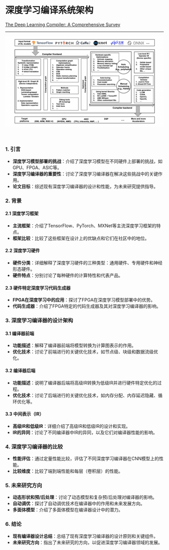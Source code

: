 # 深度学习编译系统架构

[The Deep Learning Compiler: A Comprehensive Survey](https://arxiv.org/abs/2002.03794)

---

![alt text](image.png)



<br>


### 1. 引言
- **深度学习模型部署的挑战**：介绍了深度学习模型在不同硬件上部署的挑战，如GPU、FPGA、ASIC等。
- **深度学习编译器的重要性**：讨论了深度学习编译器在解决这些挑战中的关键作用。
- **论文目标**：综述现有深度学习编译器的设计和性能，为未来研究提供指导。
### 2. 背景
#### 2.1 深度学习框架
- **主流框架**：介绍了TensorFlow、PyTorch、MXNet等主流深度学习框架的特点。
- **框架比较**：比较了这些框架在设计上的优缺点和它们在社区中的地位。
#### 2.2 深度学习硬件
- **硬件分类**：详细解释了深度学习硬件的三种类型：通用硬件、专用硬件和神经形态硬件。
- **硬件特点**：分别讨论了每种硬件的计算特性和代表产品。
#### 2.3 硬件特定深度学习代码生成器
- **FPGA在深度学习中的应用**：探讨了FPGA在深度学习模型部署中的优势。
- **代码生成器**：介绍了FPGA特定的代码生成器及其对深度学习编译器的影响。
### 3. 深度学习编译器的设计架构
#### 3.1 编译器前端
- **功能描述**：解释了编译器前端将模型转换为计算图表示的作用。
- **优化技术**：讨论了前端进行的关键优化技术，如节点级、块级和数据流级优化。
#### 3.2 编译器后端
- **功能描述**：说明了编译器后端将高级IR转换为低级IR并进行硬件特定优化的过程。
- **优化技术**：讨论了后端进行的关键优化技术，如内存分配、内存延迟隐藏、循环优化等。
#### 3.3 中间表示（IR）
- **高级IR和低级IR**：详细介绍了高级IR和低级IR的设计和实现。
- **IR的异同**：讨论了不同编译器中IR的异同，以及它们对编译器性能的影响。
### 4. 深度学习编译器的比较
- **性能评估**：通过定量性能比较，评估了不同深度学习编译器在CNN模型上的性能。
- **比较维度**：比较了端到端性能和每层（卷积层）的性能。
### 5. 未来研究方向
- **动态形状和预/后处理**：讨论了动态模型和复杂预/后处理对编译器的影响。
- **自动调优**：探讨了自动调优技术在编译器中的作用和未来发展方向。
- **多面体模型**：介绍了多面体模型在编译器设计中的潜力。
### 6. 结论
- **现有编译器设计总结**：总结了现有深度学习编译器的设计原则和关键组件。
- **未来研究方向**：指出了未来研究的方向，以促进深度学习编译器领域的发展。
